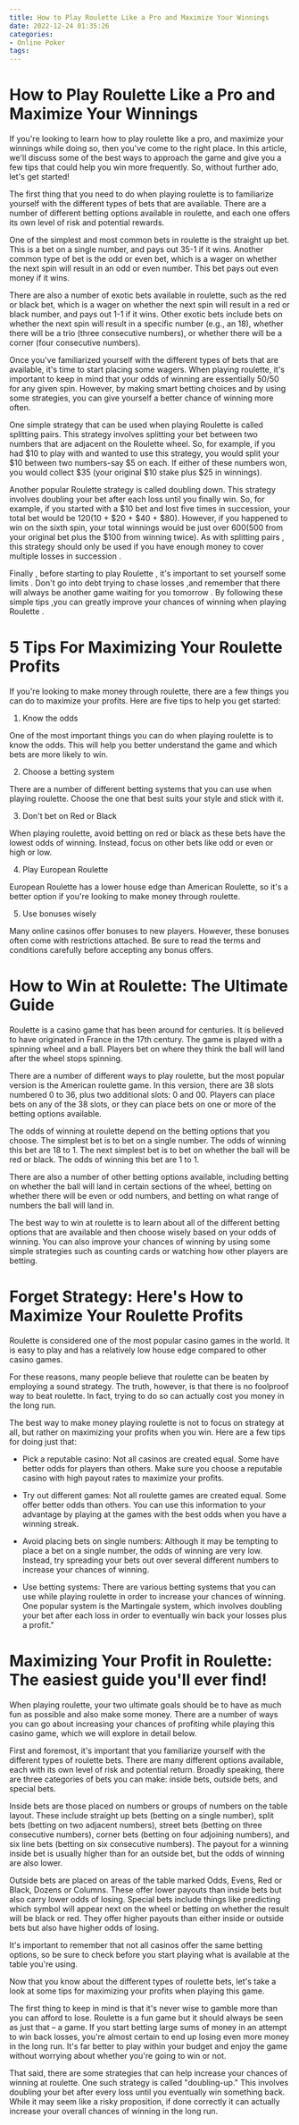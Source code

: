 ```yaml
---
title: How to Play Roulette Like a Pro and Maximize Your Winnings
date: 2022-12-24 01:35:26
categories:
- Online Poker
tags:
---
```



#  How to Play Roulette Like a Pro and Maximize Your Winnings

If you're looking to learn how to play roulette like a pro, and maximize your winnings while doing so, then you've come to the right place. In this article, we'll discuss some of the best ways to approach the game and give you a few tips that could help you win more frequently. So, without further ado, let's get started!

The first thing that you need to do when playing roulette is to familiarize yourself with the different types of bets that are available. There are a number of different betting options available in roulette, and each one offers its own level of risk and potential rewards.

One of the simplest and most common bets in roulette is the straight up bet. This is a bet on a single number, and pays out 35-1 if it wins. Another common type of bet is the odd or even bet, which is a wager on whether the next spin will result in an odd or even number. This bet pays out even money if it wins.

There are also a number of exotic bets available in roulette, such as the red or black bet, which is a wager on whether the next spin will result in a red or black number, and pays out 1-1 if it wins. Other exotic bets include bets on whether the next spin will result in a specific number (e.g., an 18), whether there will be a trio (three consecutive numbers), or whether there will be a corner (four consecutive numbers).

Once you've familiarized yourself with the different types of bets that are available, it's time to start placing some wagers. When playing roulette, it's important to keep in mind that your odds of winning are essentially 50/50 for any given spin. However, by making smart betting choices and by using some strategies, you can give yourself a better chance of winning more often.

One simple strategy that can be used when playing Roulette is called splitting pairs. This strategy involves splitting your bet between two numbers that are adjacent on the Roulette wheel. So, for example, if you had $10 to play with and wanted to use this strategy, you would split your $10 between two numbers-say $5 on each. If either of these numbers won, you would collect $35 (your original $10 stake plus $25 in winnings).

Another popular Roulette strategy is called doubling down. This strategy involves doubling your bet after each loss until you finally win. So, for example, if you started with a $10 bet and lost five times in succession, your total bet would be $120 ($10 + $20 + $40 + $80). However, if you happened to win on the sixth spin, your total winnings would be just over $600 ($500 from your original bet plus the $100 from winning twice). As with splitting pairs , this strategy should only be used if you have enough money to cover multiple losses in succession .

Finally , before starting to play Roulette , it's important to set yourself some limits . Don't go into debt trying to chase losses ,and remember that there will always be another game waiting for you tomorrow . By following these simple tips ,you can greatly improve your chances of winning when playing Roulette .

#  5 Tips For Maximizing Your Roulette Profits

If you're looking to make money through roulette, there are a few things you can do to maximize your profits. Here are five tips to help you get started:

1. Know the odds

One of the most important things you can do when playing roulette is to know the odds. This will help you better understand the game and which bets are more likely to win.

2. Choose a betting system

There are a number of different betting systems that you can use when playing roulette. Choose the one that best suits your style and stick with it.

3. Don't bet on Red or Black

When playing roulette, avoid betting on red or black as these bets have the lowest odds of winning. Instead, focus on other bets like odd or even or high or low.

4. Play European Roulette

European Roulette has a lower house edge than American Roulette, so it's a better option if you're looking to make money through roulette.

5. Use bonuses wisely

Many online casinos offer bonuses to new players. However, these bonuses often come with restrictions attached. Be sure to read the terms and conditions carefully before accepting any bonus offers.

#  How to Win at Roulette: The Ultimate Guide

Roulette is a casino game that has been around for centuries. It is believed to have originated in France in the 17th century. The game is played with a spinning wheel and a ball. Players bet on where they think the ball will land after the wheel stops spinning.

There are a number of different ways to play roulette, but the most popular version is the American roulette game. In this version, there are 38 slots numbered 0 to 36, plus two additional slots: 0 and 00. Players can place bets on any of the 38 slots, or they can place bets on one or more of the betting options available.

The odds of winning at roulette depend on the betting options that you choose. The simplest bet is to bet on a single number. The odds of winning this bet are 18 to 1. The next simplest bet is to bet on whether the ball will be red or black. The odds of winning this bet are 1 to 1.

There are also a number of other betting options available, including betting on whether the ball will land in certain sections of the wheel, betting on whether there will be even or odd numbers, and betting on what range of numbers the ball will land in.

The best way to win at roulette is to learn about all of the different betting options that are available and then choose wisely based on your odds of winning. You can also improve your chances of winning by using some simple strategies such as counting cards or watching how other players are betting.

#  Forget Strategy: Here's How to Maximize Your Roulette Profits

Roulette is considered one of the most popular casino games in the world. It is easy to play and has a relatively low house edge compared to other casino games.

For these reasons, many people believe that roulette can be beaten by employing a sound strategy. The truth, however, is that there is no foolproof way to beat roulette. In fact, trying to do so can actually cost you money in the long run.

The best way to make money playing roulette is not to focus on strategy at all, but rather on maximizing your profits when you win. Here are a few tips for doing just that:

* Pick a reputable casino: Not all casinos are created equal. Some have better odds for players than others. Make sure you choose a reputable casino with high payout rates to maximize your profits.

* Try out different games: Not all roulette games are created equal. Some offer better odds than others. You can use this information to your advantage by playing at the games with the best odds when you have a winning streak.

* Avoid placing bets on single numbers: Although it may be tempting to place a bet on a single number, the odds of winning are very low. Instead, try spreading your bets out over several different numbers to increase your chances of winning.

* Use betting systems: There are various betting systems that you can use while playing roulette in order to increase your chances of winning. One popular system is the Martingale system, which involves doubling your bet after each loss in order to eventually win back your losses plus a profit."

#  Maximizing Your Profit in Roulette: The easiest guide you'll ever find!

When playing roulette, your two ultimate goals should be to have as much fun as possible and also make some money. There are a number of ways you can go about increasing your chances of profiting while playing this casino game, which we will explore in detail below.

First and foremost, it's important that you familiarize yourself with the different types of roulette bets. There are many different options available, each with its own level of risk and potential return. Broadly speaking, there are three categories of bets you can make: inside bets, outside bets, and special bets.

Inside bets are those placed on numbers or groups of numbers on the table layout. These include straight up bets (betting on a single number), split bets (betting on two adjacent numbers), street bets (betting on three consecutive numbers), corner bets (betting on four adjoining numbers), and six line bets (betting on six consecutive numbers). The payout for a winning inside bet is usually higher than for an outside bet, but the odds of winning are also lower.

Outside bets are placed on areas of the table marked Odds, Evens, Red or Black, Dozens or Columns. These offer lower payouts than inside bets but also carry lower odds of losing. Special bets include things like predicting which symbol will appear next on the wheel or betting on whether the result will be black or red. They offer higher payouts than either inside or outside bets but also have higher odds of losing.

It's important to remember that not all casinos offer the same betting options, so be sure to check before you start playing what is available at the table you're using.

Now that you know about the different types of roulette bets, let's take a look at some tips for maximizing your profits when playing this game.

The first thing to keep in mind is that it's never wise to gamble more than you can afford to lose. Roulette is a fun game but it should always be seen as just that – a game. If you start betting large sums of money in an attempt to win back losses, you're almost certain to end up losing even more money in the long run. It's far better to play within your budget and enjoy the game without worrying about whether you're going to win or not.

That said, there are some strategies that can help increase your chances of winning at roulette. One such strategy is called "doubling-up." This involves doubling your bet after every loss until you eventually win something back. While it may seem like a risky proposition, if done correctly it can actually increase your overall chances of winning in the long run.